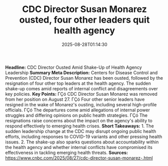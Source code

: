 ﻿---
title: "CDC Director Susan Monarez ousted, four other leaders quit health agency"
date: "2025-08-28T01:14:30"
category: "Markets"
summary: ""
slug: "cdc director susan monarez ousted four other leaders quit he"
source_urls:
  - "https://www.cnbc.com/2025/08/27/cdc-director-susan-monarez-.html"
seo:
  title: "CDC Director Susan Monarez ousted, four other leaders quit health agency | Hash n Hedge"
  description: ""
  keywords: ["news", "markets", "brief"]
---
**Headline:**  CDC Director Ousted Amid Shake-Up of Health Agency Leadership   **Summary Meta Description:** Centers for Disease Control and Prevention (CDC) Director Susan Monarez has been ousted, followed by the resignation of four other top leaders at the health agency. The sudden shake-up comes amid reports of internal conflict and disagreements over key policies.  **Key Points:**  ΓÇó CDC Director Susan Monarez was removed from her position on August 27. ΓÇó Four other senior leaders have resigned in the wake of Monarez's ousting, including several high-profile officials. ΓÇó The departures come amid allegations of internal power struggles and differing opinions on public health strategies. ΓÇó The resignations raise concerns about the impact on the agency's ability to respond effectively to emerging health crises.  **Short Takeaways:**  1.  The sudden leadership change at the CDC may disrupt ongoing public health efforts, including responses to COVID-19 variants and other pressing health issues. 2.  The shake-up also sparks questions about accountability within the health agency and whether internal conflicts have compromised its effectiveness in tackling emerging health threats.  **Sources:**  https://www.cnbc.com/2025/08/27/cdc-director-susan-monarez-.html 
